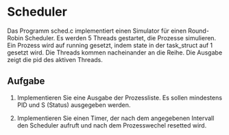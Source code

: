 # Scheduler 

Das Programm sched.c implementiert einen Simulator für einen Round-Robin Scheduler.
Es werden 5 Threads gestartet, die Prozesse simulieren. Ein Prozess wird auf running gesetzt, indem state in der task_struct auf 1 gesetzt wird. Die Threads kommen nacheinander an die Reihe.
Die Ausgabe zeigt die pid des aktiven Threads.

## Aufgabe

1. Implementieren Sie eine Ausgabe der Prozessliste. Es sollen mindestens PID und S (Status) ausgegeben werden.

2. Implementieren Sie einen Timer, der nach dem angegebenen Intervall den Scheduler aufruft und nach dem Prozesswechel resetted wird.